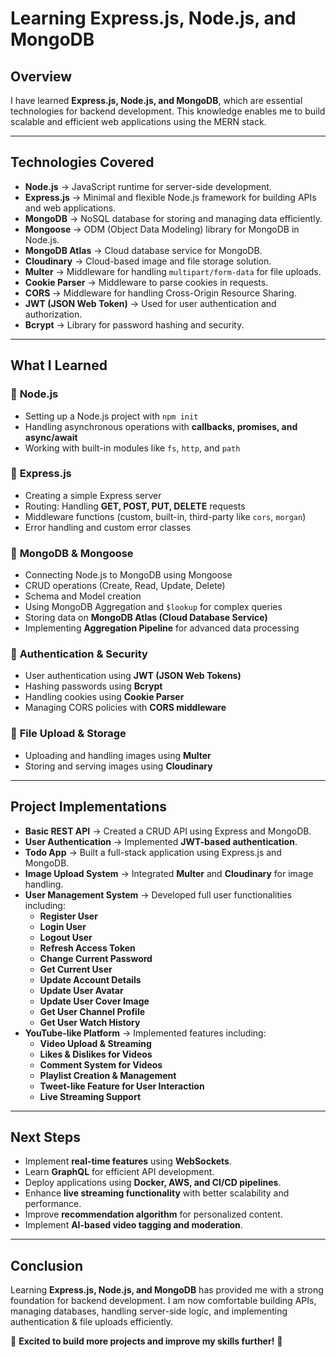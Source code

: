 # Learning Express.js, Node.js, and MongoDB

## Overview

I have learned **Express.js, Node.js, and MongoDB**, which are essential technologies for backend development. This knowledge enables me to build scalable and efficient web applications using the MERN stack.

---

## Technologies Covered

- **Node.js** → JavaScript runtime for server-side development.
- **Express.js** → Minimal and flexible Node.js framework for building APIs and web applications.
- **MongoDB** → NoSQL database for storing and managing data efficiently.
- **Mongoose** → ODM (Object Data Modeling) library for MongoDB in Node.js.
- **MongoDB Atlas** → Cloud database service for MongoDB.
- **Cloudinary** → Cloud-based image and file storage solution.
- **Multer** → Middleware for handling `multipart/form-data` for file uploads.
- **Cookie Parser** → Middleware to parse cookies in requests.
- **CORS** → Middleware for handling Cross-Origin Resource Sharing.
- **JWT (JSON Web Token)** → Used for user authentication and authorization.
- **Bcrypt** → Library for password hashing and security.

---

## What I Learned

### 🔹 **Node.js**

- Setting up a Node.js project with `npm init`
- Handling asynchronous operations with **callbacks, promises, and async/await**
- Working with built-in modules like `fs`, `http`, and `path`

### 🔹 **Express.js**

- Creating a simple Express server
- Routing: Handling **GET, POST, PUT, DELETE** requests
- Middleware functions (custom, built-in, third-party like `cors`, `morgan`)
- Error handling and custom error classes

### 🔹 **MongoDB & Mongoose**

- Connecting Node.js to MongoDB using Mongoose
- CRUD operations (Create, Read, Update, Delete)
- Schema and Model creation
- Using MongoDB Aggregation and `$lookup` for complex queries
- Storing data on **MongoDB Atlas (Cloud Database Service)**
- Implementing **Aggregation Pipeline** for advanced data processing

### 🔹 **Authentication & Security**

- User authentication using **JWT (JSON Web Tokens)**
- Hashing passwords using **Bcrypt**
- Handling cookies using **Cookie Parser**
- Managing CORS policies with **CORS middleware**

### 🔹 **File Upload & Storage**

- Uploading and handling images using **Multer**
- Storing and serving images using **Cloudinary**

---

## Project Implementations

- **Basic REST API** → Created a CRUD API using Express and MongoDB.
- **User Authentication** → Implemented **JWT-based authentication**.
- **Todo App** → Built a full-stack application using Express.js and MongoDB.
- **Image Upload System** → Integrated **Multer** and **Cloudinary** for image handling.
- **User Management System** → Developed full user functionalities including:
  - **Register User**
  - **Login User**
  - **Logout User**
  - **Refresh Access Token**
  - **Change Current Password**
  - **Get Current User**
  - **Update Account Details**
  - **Update User Avatar**
  - **Update User Cover Image**
  - **Get User Channel Profile**
  - **Get User Watch History**
- **YouTube-like Platform** → Implemented features including:
  - **Video Upload & Streaming**
  - **Likes & Dislikes for Videos**
  - **Comment System for Videos**
  - **Playlist Creation & Management**
  - **Tweet-like Feature for User Interaction**
  - **Live Streaming Support**

---

## Next Steps

- Implement **real-time features** using **WebSockets**.
- Learn **GraphQL** for efficient API development.
- Deploy applications using **Docker, AWS, and CI/CD pipelines**.
- Enhance **live streaming functionality** with better scalability and performance.
- Improve **recommendation algorithm** for personalized content.
- Implement **AI-based video tagging and moderation**.

---

## Conclusion

Learning **Express.js, Node.js, and MongoDB** has provided me with a strong foundation for backend development. I am now comfortable building APIs, managing databases, handling server-side logic, and implementing authentication & file uploads efficiently.

📌 **Excited to build more projects and improve my skills further!** 🚀
